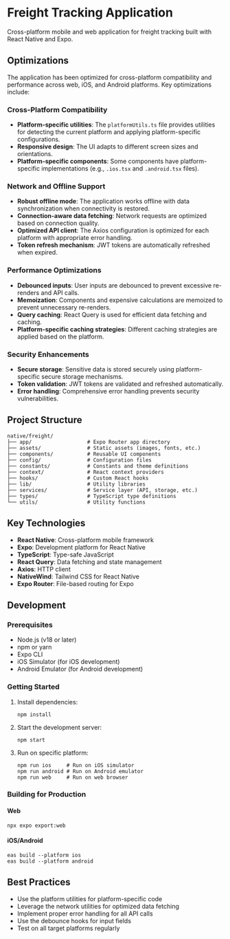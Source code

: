 # Freight Tracking Application

Cross-platform mobile and web application for freight tracking built with React Native and Expo.

## Optimizations

The application has been optimized for cross-platform compatibility and performance across web, iOS, and Android platforms. Key optimizations include:

### Cross-Platform Compatibility

- **Platform-specific utilities**: The `platformUtils.ts` file provides utilities for detecting the current platform and applying platform-specific configurations.
- **Responsive design**: The UI adapts to different screen sizes and orientations.
- **Platform-specific components**: Some components have platform-specific implementations (e.g., `.ios.tsx` and `.android.tsx` files).

### Network and Offline Support

- **Robust offline mode**: The application works offline with data synchronization when connectivity is restored.
- **Connection-aware data fetching**: Network requests are optimized based on connection quality.
- **Optimized API client**: The Axios configuration is optimized for each platform with appropriate error handling.
- **Token refresh mechanism**: JWT tokens are automatically refreshed when expired.

### Performance Optimizations

- **Debounced inputs**: User inputs are debounced to prevent excessive re-renders and API calls.
- **Memoization**: Components and expensive calculations are memoized to prevent unnecessary re-renders.
- **Query caching**: React Query is used for efficient data fetching and caching.
- **Platform-specific caching strategies**: Different caching strategies are applied based on the platform.

### Security Enhancements

- **Secure storage**: Sensitive data is stored securely using platform-specific secure storage mechanisms.
- **Token validation**: JWT tokens are validated and refreshed automatically.
- **Error handling**: Comprehensive error handling prevents security vulnerabilities.

## Project Structure

```
native/freight/
├── app/                  # Expo Router app directory
├── assets/               # Static assets (images, fonts, etc.)
├── components/           # Reusable UI components
├── config/               # Configuration files
├── constants/            # Constants and theme definitions
├── context/              # React context providers
├── hooks/                # Custom React hooks
├── lib/                  # Utility libraries
├── services/             # Service layer (API, storage, etc.)
├── types/                # TypeScript type definitions
└── utils/                # Utility functions
```

## Key Technologies

- **React Native**: Cross-platform mobile framework
- **Expo**: Development platform for React Native
- **TypeScript**: Type-safe JavaScript
- **React Query**: Data fetching and state management
- **Axios**: HTTP client
- **NativeWind**: Tailwind CSS for React Native
- **Expo Router**: File-based routing for Expo

## Development

### Prerequisites

- Node.js (v18 or later)
- npm or yarn
- Expo CLI
- iOS Simulator (for iOS development)
- Android Emulator (for Android development)

### Getting Started

1. Install dependencies:
   ```
   npm install
   ```

2. Start the development server:
   ```
   npm start
   ```

3. Run on specific platform:
   ```
   npm run ios     # Run on iOS simulator
   npm run android # Run on Android emulator
   npm run web     # Run on web browser
   ```

### Building for Production

#### Web
```
npx expo export:web
```

#### iOS/Android
```
eas build --platform ios
eas build --platform android
```

## Best Practices

- Use the platform utilities for platform-specific code
- Leverage the network utilities for optimized data fetching
- Implement proper error handling for all API calls
- Use the debounce hooks for input fields
- Test on all target platforms regularly
